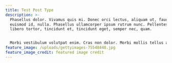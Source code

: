 ```yaml
---
title: Test Post Type
description: >-
  Phasellus dolor. Vivamus quis mi. Donec orci lectus, aliquam ut, faucibus non,
  euismod id, nulla. Phasellus ullamcorper ipsum rutrum nunc. Pellentesque
  libero tortor, tincidunt et, tincidunt eget, semper nec, quam.


  Morbi vestibulum volutpat enim. Cras non dolor. Morbi mollis tellus ac sapien. Nam pretium turpis et arcu. Cras sagittis.
feature_image: /uploads/gettyimages-75548448.jpg
feature_image_credit: featured image credit
---
```

